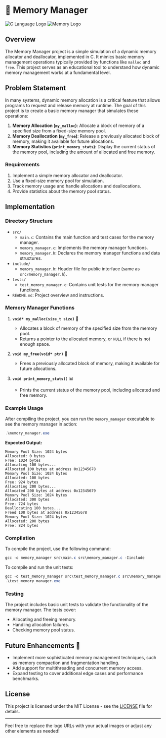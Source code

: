 
# 🧠 Memory Manager

![C Language Logo](https://upload.wikimedia.org/wikipedia/commons/1/19/C_Programming_Language.svg) <!-- C Language Logo -->
![Memory Logo](https://upload.wikimedia.org/wikipedia/commons/3/3e/Free_Software_Foundation_logo.svg) 

## Overview

The Memory Manager project is a simple simulation of a dynamic memory allocator and deallocator, implemented in C. It mimics basic memory management operations typically provided by functions like `malloc` and `free`. This project serves as an educational tool to understand how dynamic memory management works at a fundamental level.

## Problem Statement

In many systems, dynamic memory allocation is a critical feature that allows programs to request and release memory at runtime. The goal of this project is to create a basic memory manager that simulates these operations:

1. **Memory Allocation (`my_malloc`)**: Allocate a block of memory of a specified size from a fixed-size memory pool.
2. **Memory Deallocation (`my_free`)**: Release a previously allocated block of memory, making it available for future allocations.
3. **Memory Statistics (`print_memory_stats`)**: Display the current status of the memory pool, including the amount of allocated and free memory.

### Requirements

1. Implement a simple memory allocator and deallocator.
2. Use a fixed-size memory pool for simulation.
3. Track memory usage and handle allocations and deallocations.
4. Provide statistics about the memory pool status.

## Implementation

### Directory Structure

- `src/`
  - `main.c`: Contains the main function and test cases for the memory manager.
  - `memory_manager.c`: Implements the memory manager functions.
  - `memory_manager.h`: Declares the memory manager functions and data structures.
- `include/`
  - `memory_manager.h`: Header file for public interface (same as `src/memory_manager.h`).
- `tests/`
  - `test_memory_manager.c`: Contains unit tests for the memory manager functions.
- `README.md`: Project overview and instructions.

### Memory Manager Functions

1. **`void* my_malloc(size_t size)`** 🧩
   - Allocates a block of memory of the specified size from the memory pool.
   - Returns a pointer to the allocated memory, or `NULL` if there is not enough space.

2. **`void my_free(void* ptr)`** 🔄
   - Frees a previously allocated block of memory, making it available for future allocations.

3. **`void print_memory_stats()`** 📊
   - Prints the current status of the memory pool, including allocated and free memory.

### Example Usage

After compiling the project, you can run the `memory_manager` executable to see the memory manager in action:

```powershell
.\memory_manager.exe
```

**Expected Output:**

```
Memory Pool Size: 1024 bytes
Allocated: 0 bytes
Free: 1024 bytes
Allocating 100 bytes...
Allocated 100 bytes at address 0x12345678
Memory Pool Size: 1024 bytes
Allocated: 100 bytes
Free: 924 bytes
Allocating 200 bytes...
Allocated 200 bytes at address 0x12345679
Memory Pool Size: 1024 bytes
Allocated: 300 bytes
Free: 724 bytes
Deallocating 100 bytes...
Freed 100 bytes at address 0x12345678
Memory Pool Size: 1024 bytes
Allocated: 200 bytes
Free: 824 bytes
```

### Compilation

To compile the project, use the following command:

```powershell
gcc -o memory_manager src\main.c src\memory_manager.c -Iinclude
```

To compile and run the unit tests:

```powershell
gcc -o test_memory_manager src\test_memory_manager.c src\memory_manager.c -Iinclude
.\test_memory_manager.exe
```

### Testing

The project includes basic unit tests to validate the functionality of the memory manager. The tests cover:

- Allocating and freeing memory.
- Handling allocation failures.
- Checking memory pool status.

## Future Enhancements 🚀

- Implement more sophisticated memory management techniques, such as memory compaction and fragmentation handling.
- Add support for multithreading and concurrent memory access.
- Expand testing to cover additional edge cases and performance benchmarks.

## License

This project is licensed under the MIT License - see the [LICENSE](LICENSE) file for details.

---

Feel free to replace the logo URLs with your actual images or adjust any other elements as needed!
